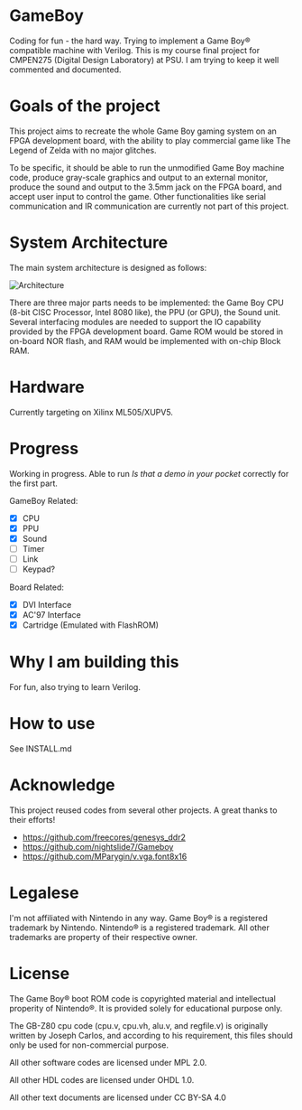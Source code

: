 GameBoy
=======

Coding for fun - the hard way. Trying to implement a Game Boy® compatible machine with Verilog. This is my course final project for CMPEN275 (Digital Design Laboratory) at PSU. I am trying to keep it well commented and documented.

# Goals of the project

This project aims to recreate the whole Game Boy gaming system on an FPGA development board, with the ability to play commercial game like The Legend of Zelda with no major glitches.

To be specific, it should be able to run the unmodified Game Boy machine code, produce gray-scale graphics and output to an external monitor, produce the sound and output to the 3.5mm jack on the FPGA board, and accept user input to control the game. Other functionalities like serial communication and IR communication are currently not part of this project.

# System Architecture

The main system architecture is designed as follows:

![Architecture](https://cdn.hackaday.io/images/6958041523363605244.jpg)

There are three major parts needs to be implemented: the Game Boy CPU (8-bit CISC Processor, Intel 8080 like), the PPU (or GPU), the Sound unit. Several interfacing modules are needed to support the IO capability provided by the FPGA development board. Game ROM would be stored in on-board NOR flash, and RAM would be implemented with on-chip Block RAM.

# Hardware

Currently targeting on Xilinx ML505/XUPV5. 

# Progress

Working in progress. Able to run *Is that a demo in your pocket* correctly for the first part.

GameBoy Related:
 - [x] CPU
 - [x] PPU
 - [x] Sound
 - [ ] Timer
 - [ ] Link
 - [ ] Keypad?

Board Related:
 - [x] DVI Interface
 - [x] AC'97 Interface
 - [x] Cartridge (Emulated with FlashROM)

# Why I am building this

For fun, also trying to learn Verilog.

# How to use

See INSTALL.md

# Acknowledge

This project reused codes from several other projects. A great thanks to their efforts!

 - https://github.com/freecores/genesys_ddr2
 - https://github.com/nightslide7/Gameboy
 - https://github.com/MParygin/v.vga.font8x16

# Legalese

I'm not affiliated with Nintendo in any way. Game Boy® is a registered trademark by Nintendo. Nintendo® is a registered trademark. All other trademarks are property of their respective owner.

# License

The Game Boy® boot ROM code is copyrighted material and intellectual properity of Nintendo®. It is provided solely for educational purpose only.

The GB-Z80 cpu code (cpu.v, cpu.vh, alu.v, and regfile.v) is originally written by Joseph Carlos, and according to his requirement, this files should only be used for non-commercial purpose.

All other software codes are licensed under MPL 2.0.

All other HDL codes are licensed under OHDL 1.0.

All other text documents are licensed under CC BY-SA 4.0
